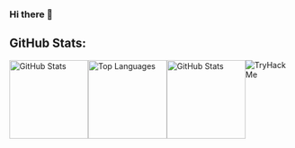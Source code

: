 ### Hi there 👋

<!--
**Nertonm/Nertonm** is a ✨ _special_ ✨ repository because its `README.md` (this file) appears on your GitHub profile.

Here are some ideas to get you started:

- 🔭 I’m currently working on ...
- 🌱 I’m currently learning ...
- 👯 I’m looking to collaborate on ...
- 🤔 I’m looking for help with ...
- 💬 Ask me about ...
- 📫 How to reach me: ...
- 😄 Pronouns: ...
- ⚡ Fun fact: ...
-->

## GitHub Stats:

<div style="display: flex;">
  <img src="https://github-readme-streak-stats.herokuapp.com/?user=Nertonm&theme=dark&hide_border=false"alt="GitHub Stats" style="height: 10em; flex: 1;">
  <img src="https://github-readme-stats.vercel.app/api/top-langs/?username=nertonm&theme=dark&hide_border=false&include_all_commits=true&count_private=false&layout=compact" alt="Top Languages" style="height: 10em; flex: 2;">
  <img src="https://github-readme-stats.vercel.app/api?username=Nertonm&theme=dark&hide_border=false&include_all_commits=true&count_private=false" alt="GitHub Stats" style="height: 10em; flex: 3;">
 <img src="https://tryhackme-badges.s3.amazonaws.com/nerton.png" alt="TryHackMe">

